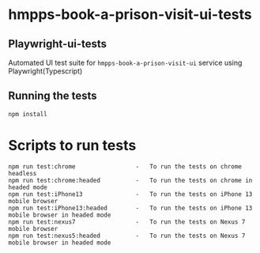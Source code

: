 # hmpps-book-a-prison-visit-ui-tests

## Playwright-ui-tests
Automated UI test suite for `hmpps-book-a-prison-visit-ui` service using Playwright(Typescript)

## Running the tests

```
npm install
```

# Scripts to run tests
```
npm run test:chrome                 -   To run the tests on chrome headless
npm run test:chrome:headed          -   To run the tests on chrome in headed mode
npm run test:iPhone13               -   To run the tests on iPhone 13 mobile browser
npm run test:iPhone13:headed        -   To run the tests on iPhone 13 mobile browser in headed mode
npm run test:nexus7                 -   To run the tests on Nexus 7 mobile browser
npm run test:nexus5:headed          -   To run the tests on Nexus 7 mobile browser in headed mode
```